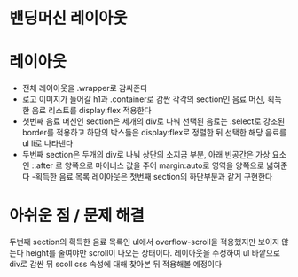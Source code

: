 # 밴딩머신 레이아웃

# 레이아웃
- 전체 레이아웃을 .wrapper로 감싸준다
- 로고 이미지가 들어갈 h1과 .container로 감싼 각각의 section인 음료 머신, 획득한 음료 리스트를 display:flex 적용한다
- 첫번째 음료 머신인 section은 세개의 div로 나눠 선택된 음료는 
.select로 강조된 border를 적용하고 하단의 박스들은 display:flex로 정렬한 뒤 선택한 해당 음료를 ul li로 나타낸다
- 두번째 section은 두개의 div로 나눠 상단의 소지금 부분, 
아래 빈공간은 가상 요소인 ::after 로 양쪽으로 마이너스 값을 주어 margin:auto로 영역을 양쪽으로 넓혀준다
-획득한 음료 목록 레이아웃은 첫번째 section의 하단부분과 같게 구현한다

# 아쉬운 점 / 문제 해결
두번째 section의 획득한 음료 목록인 ul에서 overflow-scroll을 적용했지만 보이지 않는다 height를 줄여야만 scroll이 나오는 상태이다.
레이아웃을 수정하여 ul 바깥으로 div로 감싼 뒤 scoll css 속성에 대해 찾아본 뒤 적용해볼 예정이다
